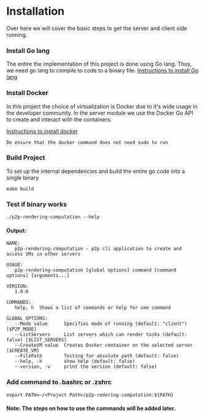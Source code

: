# Installation 

Over here we will cover the basic steps to get the server and client side running. 

### Install Go lang 
The entire the implementation of this project is done using Go lang. 
Thus, we need go lang to compile to code to a binary file.
[Instructions to install Go lang](https://golang.org/doc/install)
### Install Docker 
In this project the choice of virtualization is Docker due to it's wide usage 
in the developer community. In the server module we use the Docker Go API to create and
interact with the containers. 

[Instructions to install docker](https://docs.docker.com/get-docker/)
````
Do ensure that the docker command does not need sudo to run
````

### Build Project
To set up the internal dependencies and build the entire go code 
into a single binary
```
make build 
```

### Test if binary works
```
./p2p-rendering-computation --help
```
#### Output:
```
NAME:
   p2p-rendering-computation - p2p cli application to create and access VMs in other servers

USAGE:
   p2p-rendering-computation [global options] command [command options] [arguments...]

VERSION:
   1.0.0

COMMANDS:
   help, h  Shows a list of commands or help for one command

GLOBAL OPTIONS:
   --Mode value      Specifies mode of running (default: "client") [$P2P_MODE]
   --ListServers     List servers which can render tasks (default: false) [$LIST_SERVERS]
   --CreateVM value  Creates Docker container on the selected server [$CREATE_VM]
   --FilePath        Testing for absolute path (default: false)
   --help, -h        show help (default: false)
   --version, -v     print the version (default: false)

```

### Add command to .bashrc or .zshrc
```
export PATH=~/<Project Path>/p2p-redering-computation:${PATH}
```


#### Note: The steps on how to use the commands will be added later.
